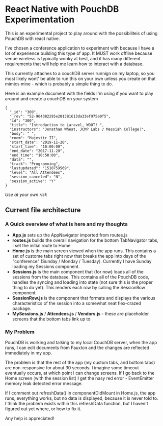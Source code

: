 # React Native with PouchDB Experimentation

This is an experimental project to play around with the possibiliteis of using PouchDB with react native.

I've chosen a conference application to experiment with because I have a lot of experience building this type of app. It MUST work offline because venue wireless is typically wonky at best, and it has many different requirements that will help me learn how to interact with a database.

This currently attaches to a couchDB server runnign on my laptop, so you most likely wont' be able to run this on your own unless you create on that mimics mine - which is probably a simple thing to do.

Here is an example document with the fields I'm using if you want to play around and create a couchDB on your system

    {
      "_id": "300",
      "_rev": "52-964382295e201381613da33ef975e0f5",
      "id": "300",
      "title": "Introduction to Laravel, WOOT! ",
      "instructors": "Jonathan Wheat, JCMP Labs / Messiah College|",
      "body": " ",
      "room": "Majestic II",
      "start_date": "2019-11-20",
      "start_time": "10:00:00",
      "end_date": "2017-11-20",
      "end_time": "10:50:00",
      "data": "",
      "track": "Programming",
      "lastupdated": "1510759569",
      "level": "All Attendees",
      "session_canceled": "N",
      "session_active": "Y"
    }

_Use at your own risk_

## Current file architecture

### A Quick overview of what is here and my thoughts

- **App.js** sets up the AppNavigator imported from routes.js
- **routes.js** builds the overall navigation for the bottom TabNavigator tabs, I set the initial route to Home
- **Home.js** is the main screen viewed when the app runs. This contains a set of custome tabs right now that breaks the app into days of the "conference" (Sunday / Monday / Tuesday). Currently I have Sunday loading my Sessions component.
- **Sessions.js** is the main component that (for now) loads all of the sessions from the database. This contains all of the PouchDB code, handles the syncing and loading into state (not sure this is the proper thing to do yet). This renders each row by calling the SessionRow component
- **SessionRow.js** is the component that formats and displays the various characteristics of the session into a somewhat neat flex-crazed package.
- **MySessions.js** / **Attendees.js** / **Vendors.js** - these are placeholder screens that the bottom tabs link up to

### My Problem

PouchDB is working and talking to my local CouchDB server, when the app runs, I can edit documents from Fauxton and the changes are reflected immediately in my app.

The problem is that the rest of the app (my custom tabs, and bottom tabs) are non-responsive for about 30 seconds. I imagine some timeout eventually occurs, at which point I can change screens. If I go back to the Home screen (with the session list) I get the nasy red error - EventEmitter memory leak detected error message.

If I comment out refreshData() in componentDidMount in Home.js, the app runs, everything works, but no data is displayed, because it is never told to. I think the problem exists within this refreshData function, but I haven't figured out yet where, or how to fix it.

Any help is appreciated!
